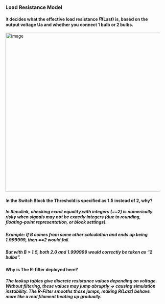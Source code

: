 
### Load Resistance Model
#### It decides what the effective load resistance 𝑅(Last) is, based on the output voltage Ua and whether you connect 1 bulb or 2 bulbs.

<img width="1340" height="519" alt="image" src="https://github.com/user-attachments/assets/423d69dd-0e9e-497f-90a9-9829c7fff793" />


#### In the Switch Block the Threshold is specified as 1.5 instead of 2, why? 
##### In Simulink, checking exact equality with integers (==2) is numerically risky when signals may not be exactly integers (due to rounding, floating-point representation, or block settings).
##### Example: If B comes from some other calculation and ends up being 1.999999, then ==2 would fail.
##### But with B > 1.5, both 2.0 and 1.999999 would correctly be taken as “2 bulbs”.

#### Why is The R-filter deployed here?
##### The lookup tables give discrete resistance values depending on voltage. Without filtering, these values may jump abruptly → causing simulation instability. The R-Filter smooths those jumps, making R(Last) behave more like a real filament heating up gradually.
